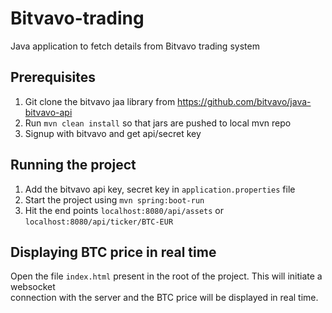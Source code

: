 # Bitvavo-trading

Java application to fetch details from Bitvavo trading system

## Prerequisites

1. Git clone the bitvavo jaa library from https://github.com/bitvavo/java-bitvavo-api
2. Run `mvn clean install` so that jars are pushed to local mvn repo
3. Signup with bitvavo and get api/secret key

## Running the project

1. Add the bitvavo api key, secret key in `application.properties` file
2. Start the project using `mvn spring:boot-run`
3. Hit the end points `localhost:8080/api/assets` or `localhost:8080/api/ticker/BTC-EUR`

## Displaying BTC price in real time

Open the file `index.html` present in the root of the project. This will initiate a websocket\
connection with the server and the BTC price will be displayed in real time.
